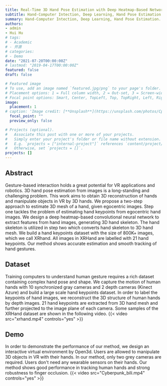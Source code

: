 ```yaml
---
title: Real-Time 3D Hand Pose Estimation with Deep Heatmap-Based Network.
subtitle: Hand-Computer Intection, Deep Learning, Hand Pose Estimation.
summary: Hand-Computer Intection, Deep Learning, Hand Pose Estimation.
authors:
- admin
- Hui Hu
# tags:
# - Academic
# - 开源
# categories:
# - Demo
date: "2021-07-20T00:00:00Z"
# lastmod: "2019-04-17T00:00:00Z"
featured: false
draft: false

# Featured image
# To use, add an image named `featured.jpg/png` to your page's folder.
# Placement options: 1 = Full column width, 2 = Out-set, 3 = Screen-width
# Focal point options: Smart, Center, TopLeft, Top, TopRight, Left, Right, BottomLeft, Bottom, BottomRight
image:
  placement: 1
# caption: 'Image credit: [**Unsplash**](https://unsplash.com/photos/CpkOjOcXdUY)'
  focal_point: ""
  preview_only: false

# Projects (optional).
#   Associate this post with one or more of your projects.
#   Simply enter your project's folder or file name without extension.
#   E.g. `projects = ["internal-project"]` references `content/project/deep-learning/index.md`.
#   Otherwise, set `projects = []`.
projects: []
---
```


## Abstract

Gesture-based interaction holds a great potential for VR applications and robotics. 3D hand pose estimation from images is a long-standing and challenging problem. This work aims to obtain 3D reconstruction of hands and manipulate objects in VR by 3D hands. We propose a two-step approach to estimate 3D mesh of a hand, given egocentric images. Step one tackles the problem of estimating hand keypoints from egocentric hand images. We design a deep heatmap-based convolutional neural network to extract features from hand images, generating 3D hand skeleton. The hand skeleton is utilized in step two which converts hand skeleton to 3D hand mesh. We build a hand keypoints dataset with the size of 800K+ images, which we call XRhand. All images in XRHand are labelled with 21 hand keypoints. Our method shows accurate estimation and smooth tracking of hand gestures.

## Dataset
Training computers to understand human gesture requires a rich dataset containing complex hand pose and shape. We capture the motion of human hands with 10 synchronized gray cameras and 2 depth cameras (Kinect Azure) and build a large scale hand keypoints dataset. In order to label the keypoints of hand images, we reconstruct the 3D structure of human hands by depth images. 21 hand keypoints are extracted from 3D hand mesh and further projected to the image plane of each camera. Some samples of the XRHand dataset are shown in the following video.
{{< video src="xrhand.mp4" controls="yes" >}}

## Demo

In order to demonstrate the performance of our method, we design an interactive virtual environment by Open3d. Users are allowed to manipulate 3D objects in VR with their hands. In our method, only two grey cameras are required. Users don't need any wearable sensors on their hands. Our method shows good performance in tracking human hands and strong robustness to finger occlusion. 
{{< video src="Cyberpunk_bili.mp4" controls="yes" >}}